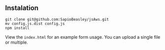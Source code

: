 ## Instalation 

`git clone git@github.com:SapioBeasley/jsAws.git`<br>
`mv config.js.dist config.js` <br>
`npm install`

View the `index.html` for an example form usage. You can upload a single file or multiple. 